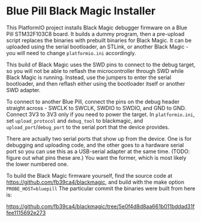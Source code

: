 # Blue Pill Black Magic Installer

This PlatformIO project installs Black Magic debugger firmware on a Blue Pill STM32F103C8 board. It builds a dummy program, then a pre-upload script replaces the binaries with prebuilt binaries for Black Magic. It can be uploaded using the serial bootloader, an STLink, or another Black Magic - you will need to change `platformio.ini` accordingly.

This build of Black Magic uses the SWD pins to connect to the debug target, so you will not be able to reflash the microcontroller through SWD while Black Magic is running. Instead, use the jumpers to enter the serial bootloader, and then reflash either using the bootloader itself or another SWD adapter.

To connect to another Blue Pill, connect the pins on the debug header straight across - SWCLK to SWCLK, SWDIO to SWDIO, and GND to GND. Connect 3V3 to 3V3 only if you need to power the target. In `platformio.ini`, set `upload_protocol` and `debug_tool` to blackmagic, and `upload_port`/`debug_port` to the serial port that the device provides.

There are actually two serial ports that show up from the device. One is for debugging and uploading code, and the other goes to a hardware serial port so you can use this as a USB-serial adapter at the same time. (TODO: figure out what pins these are.) You want the former, which is most likely the lower numbered one.

To build the Black Magic firmware yourself, find the source code at https://github.com/fb39ca4/blackmagic, and build with the make option `PROBE_HOST=bluepill` The particular commit the binaries were built from here is:

https://github.com/fb39ca4/blackmagic/tree/5e0f4d8d8aa661b011bddad31ffee1115692e273